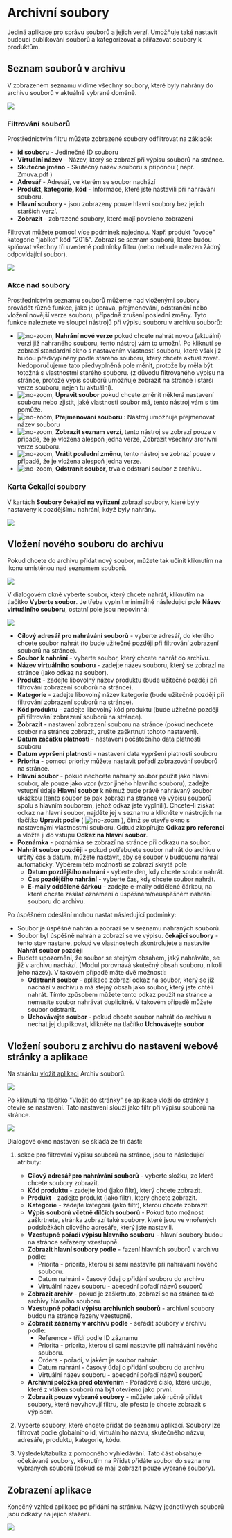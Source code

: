 # Archivní soubory

Jediná aplikace pro správu souborů a jejich verzí. Umožňuje také nastavit budoucí publikování souborů a kategorizovat a přiřazovat soubory k produktům.

## Seznam souborů v archivu

V zobrazeném seznamu vidíme všechny soubory, které byly nahrány do archivu souborů v aktuálně vybrané doméně.

![](file_list.png)

### Filtrování souborů

Prostřednictvím filtru můžete zobrazené soubory odfiltrovat na základě:
- **id souboru** - Jedinečné ID souboru
- **Virtuální název** - Název, který se zobrazí při výpisu souborů na stránce.
- **Skutečné jméno** - Skutečný název souboru s příponou ( např. Zmuva.pdf )
- **Adresář** - Adresář, ve kterém se soubor nachází
- **Produkt, kategorie, kód** - Informace, které jste nastavili při nahrávání souboru.
- **Hlavní soubory** - jsou zobrazeny pouze hlavní soubory bez jejich starších verzí.
- **Zobrazit** - zobrazené soubory, které mají povoleno zobrazení

Filtrovat můžete pomocí více podmínek najednou. Např. produkt "ovoce" kategorie "jablko" kód "2015". Zobrazí se seznam souborů, které budou splňovat všechny tři uvedené podmínky filtru (nebo nebude nalezen žádný odpovídající soubor).

![](filter.png)

### Akce nad soubory

Prostřednictvím seznamu souborů můžeme nad vloženými soubory provádět různé funkce, jako je úprava, přejmenování, odstranění nebo vložení novější verze souboru, případně zrušení poslední změny. Tyto funkce naleznete ve sloupci nástrojů při výpisu souboru v archivu souborů:
- ![](upload.png ":no-zoom"), **Nahrání nové verze** pokud chcete nahrát novou (aktuální) verzi již nahraného souboru, tento nástroj vám to umožní. Po kliknutí se zobrazí standardní okno s nastavením vlastností souboru, které však již budou předvyplněny podle starého souboru, který chcete aktualizovat. Nedoporučujeme tato předvyplněná pole měnit, protože by měla být totožná s vlastnostmi starého souboru. (z důvodu filtrovaného výpisu na stránce, protože výpis souborů umožňuje zobrazit na stránce i starší verze souboru, nejen tu aktuální).
- ![](edit.png ":no-zoom"), **Upravit soubor** pokud chcete změnit některá nastavení souboru nebo zjistit, jaké vlastnosti soubor má, tento nástroj vám s tím pomůže.
- ![](rename.png ":no-zoom"), **Přejmenování souboru** : Nástroj umožňuje přejmenovat název souboru
- ![](file_history.png ":no-zoom"), **Zobrazit seznam verzí**, tento nástroj se zobrazí pouze v případě, že je vložena alespoň jedna verze, Zobrazit všechny archivní verze souboru.
- ![](rollback.png ":no-zoom"), **Vrátit poslední změnu**, tento nástroj se zobrazí pouze v případě, že je vložena alespoň jedna verze.
- ![](delete.png ":no-zoom"), **Odstranit soubor**, trvale odstraní soubor z archivu.

### Karta Čekající soubory

V kartách **Soubory čekající na vyřízení** zobrazí soubory, které byly nastaveny k pozdějšímu nahrání, když byly nahrány.

![](file_list_awaiting.png)

## Vložení nového souboru do archivu

Pokud chcete do archivu přidat nový soubor, můžete tak učinit kliknutím na ikonu umístěnou nad seznamem souborů.

![](file_insert.png)

V dialogovém okně vyberte soubor, který chcete nahrát, kliknutím na tlačítko **Vyberte soubor**. Je třeba vyplnit minimálně následující pole **Název virtuálního souboru**, ostatní pole jsou nepovinná:

![](dialog.png)

- **Cílový adresář pro nahrávání souborů** - vyberte adresář, do kterého chcete soubor nahrát (to bude užitečné později při filtrování zobrazení souborů na stránce).
- **Soubor k nahrání** - vyberte soubor, který chcete nahrát do archivu.
- **Název virtuálního souboru** - zadejte název souboru, který se zobrazí na stránce (jako odkaz na soubor).
- **Produkt** - zadejte libovolný název produktu (bude užitečné později při filtrování zobrazení souborů na stránce).
- **Kategorie** - zadejte libovolný název kategorie (bude užitečné později při filtrování zobrazení souborů na stránce).
- **Kód produktu** - zadejte libovolný kód produktu (bude užitečné později při filtrování zobrazení souborů na stránce).
- **Zobrazit** - nastavení zobrazení souboru na stránce (pokud nechcete soubor na stránce zobrazit, zrušte zaškrtnutí tohoto nastavení).
- **Datum začátku platnosti** - nastavení počátečního data platnosti souboru
- **Datum vypršení platnosti** - nastavení data vypršení platnosti souboru
- **Priorita** - pomocí priority můžete nastavit pořadí zobrazování souborů na stránce.
- **Hlavní soubor** - pokud nechcete nahraný soubor použít jako hlavní soubor, ale pouze jako vzor (vzor jiného hlavního souboru), zadejte vstupní údaje **Hlavní soubor** k němuž bude právě nahrávaný soubor ukázkou (tento soubor se pak zobrazí na stránce ve výpisu souborů spolu s hlavním souborem, jehož odkaz jste vyplnili). Chcete-li získat odkaz na hlavní soubor, najděte jej v seznamu a klikněte v nástrojích na tlačítko **Upravit podle** ( ![](edit.png ":no-zoom") ), čímž se otevře okno s nastavenými vlastnostmi souboru. Odtud zkopírujte **Odkaz pro referenci** a vložte ji do vstupu **Odkaz na hlavní soubor**.
- **Poznámka** - poznámka se zobrazí na stránce při odkazu na soubor.
- **Nahrát soubor později** - pokud potřebujete soubor nahrát do archivu v určitý čas a datum, můžete nastavit, aby se soubor v budoucnu nahrál automaticky. Výběrem této možnosti se zobrazí skrytá pole
  - **Datum pozdějšího nahrání** - vyberte den, kdy chcete soubor nahrát.
  - **Čas pozdějšího nahrání** - vyberte čas, kdy chcete soubor nahrát.
  - **E-maily oddělené čárkou** - zadejte e-maily oddělené čárkou, na které chcete zasílat oznámení o úspěšném/neúspěšném nahrání souboru do archivu.

Po úspěšném odeslání mohou nastat následující podmínky:
- Soubor je úspěšně nahrán a zobrazí se v seznamu nahraných souborů.
- Soubor byl úspěšně nahrán a zobrazí se ve výpisu. **čekající soubory** - tento stav nastane, pokud ve vlastnostech zkontrolujete a nastavíte **Nahrát soubor později**
- Budete upozorněni, že soubor se stejným obsahem, jaký nahráváte, se již v archivu nachází. (Modul porovnává skutečný obsah souboru, nikoli jeho název). V takovém případě máte dvě možnosti:
  - **Odstranit soubor** - aplikace zobrazí odkaz na soubor, který se již nachází v archivu a má stejný obsah jako soubor, který jste chtěli nahrát. Tímto způsobem můžete tento odkaz použít na stránce a nemusíte soubor nahrávat duplicitně. V takovém případě můžete soubor odstranit.
  - **Uchovávejte soubor** - pokud chcete soubor nahrát do archivu a nechat jej duplikovat, klikněte na tlačítko **Uchovávejte soubor**

## Vložení souboru z archivu do nastavení webové stránky a aplikace

Na stránku [vložit aplikaci](../../webpages/working-in-editor/README.md#vložení-aplikace) Archiv souborů.

![](apps-insert.png)

Po kliknutí na tlačítko "Vložit do stránky" se aplikace vloží do stránky a otevře se nastavení. Tato nastavení slouží jako filtr při výpisu souborů na stránce.

![](editor.png)

Dialogové okno nastavení se skládá ze tří částí:

1. sekce pro filtrování výpisu souborů na stránce, jsou to následující atributy:
    - **Cílový adresář pro nahrávání souborů** - vyberte složku, ze které chcete soubory zobrazit.
    - **Kód produktu** - zadejte kód (jako filtr), který chcete zobrazit.
    - **Produkt** - zadejte produkt (jako filtr), který chcete zobrazit.
    - **Kategorie** - zadejte kategorii (jako filtr), kterou chcete zobrazit.
    - **Výpis souborů včetně dílčích souborů** - Pokud tuto možnost zaškrtnete, stránka zobrazí také soubory, které jsou ve vnořených podsložkách cílového adresáře, který jste nastavili.
    - **Vzestupné pořadí výpisu hlavního souboru** - hlavní soubory budou na stránce seřazeny vzestupně.
    - **Zobrazit hlavní soubory podle** - řazení hlavních souborů v archivu podle:
      - Priorita - priorita, kterou si sami nastavíte při nahrávání nového souboru.
      - Datum nahrání - časový údaj o přidání souboru do archivu
      - Virtuální název souboru - abecední pořadí názvů souborů
    - **Zobrazit archiv** - pokud je zaškrtnuto, zobrazí se na stránce také archivy hlavního souboru.
    - **Vzestupné pořadí výpisu archivních souborů** - archivní soubory budou na stránce řazeny vzestupně.
    - **Zobrazit záznamy v archivu podle** - seřadit soubory v archivu podle:
      - Reference - třídí podle ID záznamu
      - Priorita - priorita, kterou si sami nastavíte při nahrávání nového souboru.
      - Orders - pořadí, v jakém je soubor nahrán.
      - Datum nahrání - časový údaj o přidání souboru do archivu
      - Virtuální název souboru - abecední pořadí názvů souborů
    - **Archivní položka před otevřením** - Pořadové číslo, které určuje, které z vláken souborů má být otevřeno jako první.
    - **Zobrazit pouze vybrané soubory** - můžete také ručně přidat soubory, které nevyhovují filtru, ale přesto je chcete zobrazit s výpisem.

2. Vyberte soubory, které chcete přidat do seznamu aplikací. Soubory lze filtrovat podle globálního id, virtuálního názvu, skutečného názvu, adresáře, produktu, kategorie, kódu.

3. Výsledek/tabulka z pomocného vyhledávání. Tato část obsahuje očekávané soubory, kliknutím na Přidat přidáte soubor do seznamu vybraných souborů (pokud se mají zobrazit pouze vybrané soubory).

## Zobrazení aplikace

Konečný vzhled aplikace po přidání na stránku. Názvy jednotlivých souborů jsou odkazy na jejich stažení.

![](file_archiv.png)

